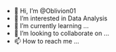 - 👋 Hi, I’m @Oblivion01
- 👀 I’m interested in Data Analysis
- 🌱 I’m currently learning ...
- 💞️ I’m looking to collaborate on ...
- 📫 How to reach me ...

<!---
Oblivion01/Oblivion01 is a ✨ special ✨ repository because its `README.md` (this file) appears on your GitHub profile.
You can click the Preview link to take a look at your changes.
--->
